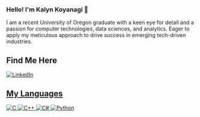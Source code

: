 ### Hello! I'm Kalyn Koyanagi 👋

I am a recent University of Oregon graduate with a keen eye for detail and a passion for computer technologies, data sciences, and analytics. Eager to apply my meticulous approach to drive success in emerging tech-driven industries.

## Find Me Here
<a href="https://www.linkedin.com/in/kalynkoy">
<img alt="LinkedIn" src="https://img.shields.io/badge/linkedin-%230077B5.svg?style=for-the-badge&logo=linkedin&logoColor=white"/>

## My Languages
<p>
  <img alt="C" src="https://img.shields.io/badge/c%20-%2300599C.svg?&style=for-the-badge&logo=c&logoColor=white"/>
  <img alt="C++" src="https://img.shields.io/badge/c++%20-%2300599C.svg?&style=for-the-badge&logo=c%2B%2B&ogoColor=white"/>
  <img alt="C#" src="https://img.shields.io/badge/c%23-%23239120.svg?style=for-the-badge&logo=c-sharp&logoColor=white"/>
  <img alt="Python" src="https://img.shields.io/badge/python%20-%2314354C.svg?&style=for-the-badge&logo=python&logoColor=white"/>
</p>

<!--  ![Kalyn Koyanagi's GitHub stats](https://github-readme-stats.vercel.app/api?username=kalyn-k&theme=radical&show_icons=true)

**kalyn-k/kalyn-k** is a ✨ _special_ ✨ repository because its `README.md` (this file) appears on your GitHub profile.

Here are some ideas to get you started:

- 🔭 I’m currently working on ...
- 🌱 I’m currently learning ...
- 👯 I’m looking to collaborate on ...
- 🤔 I’m looking for help with ...
- 💬 Ask me about ...
- 📫 How to reach me: ...
- 😄 Pronouns: she/her
- ⚡ Fun fact: ...
-->
